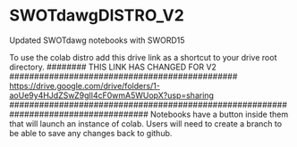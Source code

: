 # SWOTdawgDISTRO_V2
 Updated SWOTdawg notebooks with SWORD15
 
To use the colab distro add this drive link as a shortcut to your drive root directory.
######## THIS LINK HAS CHANGED FOR V2 ##############################################
https://drive.google.com/drive/folders/1-aoUe9y4HJdZSwZ9gIl4cF0wmA5WUopX?usp=sharing
####################################################################################
Notebooks have a button inside them that will launch an instance of colab.
Users will need to create a branch to be able to save any changes back to github.
